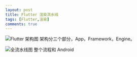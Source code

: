 ```yaml
---
layout: post
title: Flutter 渲染流水线
tags: [Flutter,渲染]
comments: true
---
```


![Flutter 架构图](2021-12-21-15-38-43.png)
架构分三个部分，App，Framework，Engine。

![全流水线图](2021-12-21-15-41-17.png)
整个流程和 Android